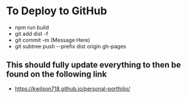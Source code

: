 # To Deploy to GitHub

- npm run build
- git add dist -f
- git commit -m (Message Here)
- git subtree push --prefix dist origin gh-pages

## This should fully update everything to then be found on the following link

- https://kwilson718.github.io/personal-portfolio/